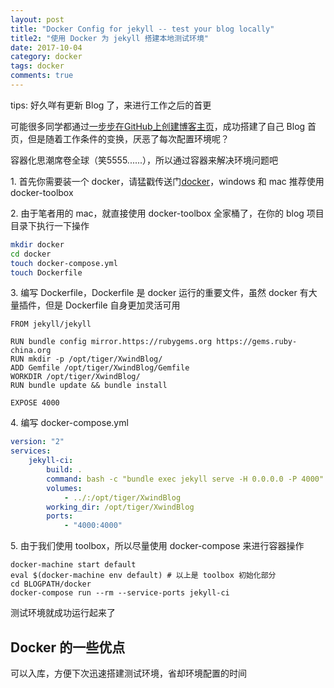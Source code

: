 ```yaml
---
layout: post
title: "Docker Config for jekyll -- test your blog locally"
title2: "使用 Docker 为 jekyll 搭建本地测试环境"
date: 2017-10-04
category: docker
tags: docker
comments: true
---
```

tips: 好久咩有更新 Blog 了，来进行工作之后的首更


可能很多同学都通过[一步步在GitHub上创建博客主页](http://www.pchou.info/ssgithubPage/2013-01-03-build-github-blog-page-01.html)，成功搭建了自己 Blog 首页，但是随着工作条件的变换，厌恶了每次配置环境呢？


容器化思潮席卷全球（笑5555......），所以通过容器来解决环境问题吧


1\. 首先你需要装一个 docker，请猛戳传送门[docker](https://www.docker.com/)，windows 和 mac 推荐使用 docker-toolbox

2\. 由于笔者用的 mac，就直接使用 docker-toolbox 全家桶了，在你的 blog 项目目录下执行一下操作
    
```bash
mkdir docker
cd docker
touch docker-compose.yml
touch Dockerfile
```
    
3\. 编写 Dockerfile，Dockerfile 是 docker 运行的重要文件，虽然 docker 有大量插件，但是 Dockerfile 自身更加灵活可用

```
FROM jekyll/jekyll

RUN bundle config mirror.https://rubygems.org https://gems.ruby-china.org
RUN mkdir -p /opt/tiger/XwindBlog/
ADD Gemfile /opt/tiger/XwindBlog/Gemfile
WORKDIR /opt/tiger/XwindBlog/
RUN bundle update && bundle install

EXPOSE 4000
```

4\. 编写 docker-compose.yml

```yaml
version: "2"
services:
    jekyll-ci:
        build: .
        command: bash -c "bundle exec jekyll serve -H 0.0.0.0 -P 4000"
        volumes:
            - ../:/opt/tiger/XwindBlog
        working_dir: /opt/tiger/XwindBlog
        ports:
            - "4000:4000"
```

5\. 由于我们使用 toolbox，所以尽量使用 docker-compose 来进行容器操作

```shell
docker-machine start default
eval $(docker-machine env default) # 以上是 toolbox 初始化部分
cd BLOGPATH/docker
docker-compose run --rm --service-ports jekyll-ci
```

测试环境就成功运行起来了

## Docker 的一些优点

可以入库，方便下次迅速搭建测试环境，省却环境配置的时间
